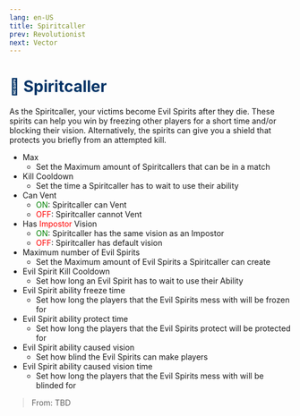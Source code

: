 ```yaml
---
lang: en-US
title: Spiritcaller
prev: Revolutionist
next: Vector
---
```


# <font color=#003366>👻 <b>Spiritcaller</b></font> <Badge text="Experimental" type="tip" vertical="middle"/>

As the Spiritcaller, your victims become Evil Spirits after they die. These spirits can help you win by freezing other players for a short time and/or blocking their vision. Alternatively, the spirits can give you a shield that protects you briefly from an attempted kill.
* Max
  * Set the Maximum amount of Spiritcallers that can be in a match
* Kill Cooldown
  * Set the time a Spiritcaller has to wait to use their ability
* Can Vent
  * <font color=green>ON</font>: Spiritcaller can Vent
  * <font color=red>OFF</font>: Spiritcaller cannot Vent
* Has <font color=red>Impostor</font> Vision
  * <font color=green>ON</font>: Spiritcaller has the same vision as an Impostor
  * <font color=red>OFF</font>: Spiritcaller has default vision
* Maximum number of Evil Spirits
  * Set the Maximum amount of Evil Spirits a Spiritcaller can create
* Evil Spirit Kill Cooldown
  * Set how long an Evil Spirit has to wait to use their Ability
* Evil Spirit ability freeze time
  * Set how long the players that the Evil Spirits mess with will be frozen for
* Evil Spirit ability protect time
  * Set how long the players that the Evil Spirits protect will be protected for
* Evil Spirit ability caused vision
  * Set how blind the Evil Spirits can make players
* Evil Spirit ability caused vision time
  * Set how long the players that the Evil Spirits mess with will be blinded for

> From: TBD